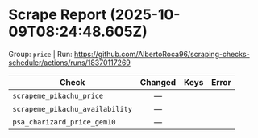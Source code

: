 # Scrape Report (2025-10-09T08:24:48.605Z)

Group: `price`  |  Run: https://github.com/AlbertoRoca96/scraping-checks-scheduler/actions/runs/18370117269

| Check | Changed | Keys | Error |
|---|:---:|:--|:--|
| `scrapeme_pikachu_price` | — |  |  |
| `scrapeme_pikachu_availability` | — |  |  |
| `psa_charizard_price_gem10` | — |  |  |
